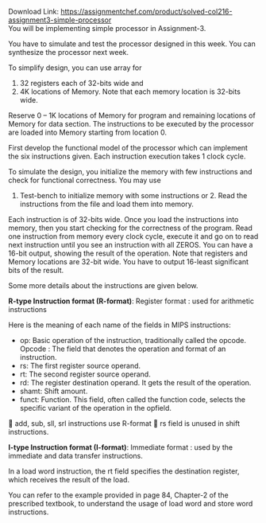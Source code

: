 Download Link: https://assignmentchef.com/product/solved-col216-assignment3-simple-processor
<br>
You will be implementing simple processor in Assignment-3.

You have to simulate and test the processor designed in this week. You can synthesize the processor next week.

To simplify design, you can use array for

<ol>

 <li>32 registers each of 32-bits wide and</li>

 <li>4K locations of Memory. Note that each memory location is 32-bits wide.</li>

</ol>

Reserve 0 – 1K locations of Memory for program and remaining locations of Memory for data section. The instructions to be executed by the processor are loaded into Memory starting from location 0.

First develop the functional model of the processor which can implement the six instructions given. Each instruction execution takes 1 clock cycle.

To simulate the design, you initialize the memory with few instructions and check for functional correctness. You may use

<ol>

 <li>Test-bench to initialize memory with some instructions or 2. Read the instructions from the file and load them into memory.</li>

</ol>

Each instruction is of 32-bits wide. Once you load the instructions into memory, then you start checking for the correctness of the program. Read one instruction from memory every clock cycle, execute it and go on to read next instruction until you see an instruction with all ZEROS. You can have a 16-bit output, showing the result of the operation. Note that registers and Memory locations are 32-bit wide. You have to output 16-least significant bits of the result.

Some more details about the instructions are given below.

<strong>R-type Instruction format (R-format)</strong>: Register format : used for arithmetic instructions

Here is the meaning of each name of the fields in MIPS instructions:

<ul>

 <li>op: Basic operation of the instruction, traditionally called the opcode. Opcode : The field that denotes the operation and format of an instruction.</li>

 <li>rs: The first register source operand.</li>

 <li>rt: The second register source operand.</li>

 <li>rd: The register destination operand. It gets the result of the operation.</li>

 <li>shamt: Shift amount.</li>

 <li>funct: Function. This field, often called the function code, selects the specific variant of the operation in the opfield.</li>

</ul>

 add, sub, sll, srl instructions use R-format  rs field is unused in shift instructions.

<strong>I-type Instruction format (I-format)</strong>: Immediate format : used by the immediate and data transfer instructions.




In a load word instruction, the rt field specifies the destination register, which receives the result of the load.

You can refer to the example provided in page 84, Chapter-2 of the prescribed textbook, to understand the usage of load word and store word instructions.